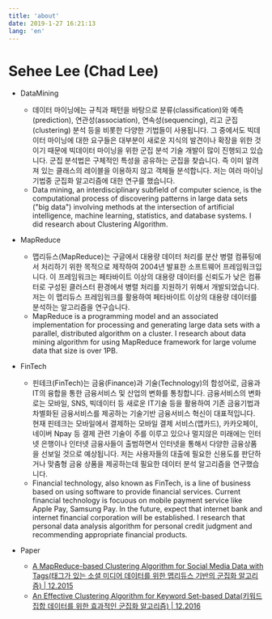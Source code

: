 ```yaml
---
title: 'about'
date: 2019-1-27 16:21:13
lang: 'en'
---
```


# Sehee Lee (Chad Lee)

* DataMining
    * 데이터 마이닝에는 규칙과 패턴을 바탕으로 분류(classification)와 예측(prediction), 연관성(association), 연속성(sequencing), 
    리고 군집(clustering) 분석 등을 비롯한 다양한 기법들이 사용됩니다. 
    그 중에서도 빅데이터 마이닝에 대한 요구들은 대부분이 새로운 지식의 발견이나 확장을 위한 것이기 때문에 빅데이터 마이닝을 위한 군집 분석 기술 개발이 많이 진행되고 있습니다. 
    군집 분석법은 구체적인 특성을 공유하는 군집을 찾습니다. 즉 이미 알려져 있는 클래스의 레이블을 이용하지 않고 객체들 분석합니다. 
    저는 여러 마이닝 기법중 군집화 알고리즘에 대한 연구를 했습니다.
    * Data mining, an interdisciplinary subfield of computer science, is the computational process of discovering patterns 
    in large data sets ("big data") involving methods at the intersection of artificial intelligence, 
    machine learning, statistics, and database systems. I did research about Clustering Algorithm.
    
* MapReduce
    * 맵리듀스(MapReduce)는 구글에서 대용량 데이터 처리를 분산 병렬 컴퓨팅에서 처리하기 위한 목적으로 제작하여 2004년 발표한 소프트웨어 프레임워크입니다. 
    이 프레임워크는 페타바이트 이상의 대용량 데이터를 신뢰도가 낮은 컴퓨터로 구성된 클러스터 환경에서 병렬 처리를 지원하기 위해서 개발되었습니다. 
    저는 이 맵리듀스 프레임워크를 활용하여 페타바이트 이상의 대용량 데이터를 분석하는 알고리즘을 연구습니다.
    * MapReduce is a programming model and an associated implementation for processing and generating large data sets 
    with a parallel, distributed algorithm on a cluster. 
    I research about data mining algorithm for using MapReduce framework for large volume data that size is over 1PB.
    
* FinTech
    * 핀테크(FinTech)는 금융(Finance)과 기술(Technology)의 합성어로, 금융과 IT의 융합을 통한 금융서비스 및 산업의 변화를 통칭합니다. 
    금융서비스의 변화로는 모바일, SNS, 빅데이터 등 새로운 IT기술 등을 활용하여 기존 금융기법과 차별화된 금융서비스를 제공하는 기술기반 금융서비스 혁신이 대표적입니다. 
    현재 핀테크는 모바일에서 결제하는 모바일 결제 서비스(앱카드), 카카오페이, 네이버 Npay 등 결제 관련 기술이 주를 이루고 있으나 
    멀지않은 미래에는 인터넷 은행이나 인터넷 금융사들이 출범하면서 인터넷을 통해서 다양한 금융상품을 선보일 것으로 예상됩니다. 
    저는 사용자들의 대출에 필요한 신용도를 판단하거나 맞춤형 금융 상품을 제공하는데 필요한 데이터 분석 알고리즘을 연구했습니다.
    * Financial technology, also known as FinTech, is a line of business based on using software to provide financial services. 
    Current financial technology is focuous on mobile payment service like Apple Pay, Samsung Pay. 
    In the future, expect that internet bank and internet financial corporation will be established. 
    I research that personal data analysis algorithm for personal credit judgment and recommending appropriate financial products.
    
* Paper
    * [A MapReduce-based Clustering Algorithm for Social Media Data with Tags(태그가 있는 소셜 미디어 데이터를 위한 맵리듀스 기반의 군집화 알고리즘) | 12.2015](./A_MapReduce-based_Clustering_Algorithm_for_Social_Media_Data_with_Tags.pdf)
    * [An Effective Clustering Algorithm for Keyword Set-based Data(키워드 집합 데이터를 위한 효과적인 군집화 알고리즘) | 12.2016](./An_Effective_Clustering_Algorithm_for_Keyword_Set-based_Data.pdf)
